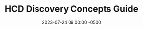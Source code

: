 ---
date: 2023-07-24 09:00:00 -0500
kicker: HCD Guide Series
title: "HCD Discovery Concepts Guide"
deck: 
summary: "Explains the “why” behind conducting discovery research"
guide: hcd-discovery-concepts
aliases:
image: 
layout: single
---